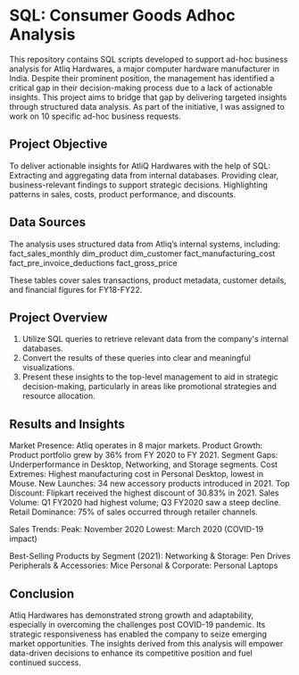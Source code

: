 # SQL: Consumer Goods Adhoc Analysis
This repository contains SQL scripts developed to support ad-hoc business analysis for Atliq Hardwares, a major computer hardware manufacturer in India. Despite their prominent position, the management has identified a critical gap in their decision-making process due to a lack of actionable insights. This project aims to bridge that gap by delivering targeted insights through structured data analysis. As part of the initiative, I was assigned to work on 10 specific ad-hoc business requests.

## Project Objective
To deliver actionable insights for AtliQ Hardwares with the help of SQL:
Extracting and aggregating data from internal databases.
Providing clear, business-relevant findings to support strategic decisions.
Highlighting patterns in sales, costs, product performance, and discounts.

## Data Sources
The analysis uses structured data from Atliq’s internal systems, including:
fact_sales_monthly
dim_product
dim_customer
fact_manufacturing_cost
fact_pre_invoice_deductions
fact_gross_price

These tables cover sales transactions, product metadata, customer details, and financial figures for FY18-FY22.

## Project Overview
1. Utilize SQL queries to retrieve relevant data from the company's internal databases.
2. Convert the results of these queries into clear and meaningful visualizations.
3. Present these insights to the top-level management to aid in strategic decision-making, particularly in areas like promotional strategies and resource allocation.

## Results and Insights
Market Presence: Atliq operates in 8 major markets.
Product Growth: Product portfolio grew by 36% from FY 2020 to FY 2021.
Segment Gaps: Underperformance in Desktop, Networking, and Storage segments.
Cost Extremes: Highest manufacturing cost in Personal Desktop, lowest in Mouse.
New Launches: 34 new accessory products introduced in 2021.
Top Discount: Flipkart received the highest discount of 30.83% in 2021.
Sales Volume: Q1 FY2020 had highest volume; Q3 FY2020 saw a steep decline.
Retail Dominance: 75% of sales occurred through retailer channels.

Sales Trends:
  Peak: November 2020
  Lowest: March 2020 (COVID-19 impact)

Best-Selling Products by Segment (2021):
  Networking & Storage: Pen Drives
  Peripherals & Accessories: Mice
  Personal & Corporate: Personal Laptops

## Conclusion 
Atliq Hardwares has demonstrated strong growth and adaptability, especially in overcoming the challenges post COVID-19 pandemic. Its strategic responsiveness has enabled the company to seize emerging market opportunities. The insights derived from this analysis will empower data-driven decisions to enhance its competitive position and fuel continued success.
